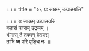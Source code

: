 +++
title = "०६ यः साकम् उत्पातयसि"

+++
यः साकम् उत्पातयसि  
बलासं कासम् उद्रजम् ।  
भीमास् ते तक्मन् हेतयस्  
ताभि ष्म परि वृङ्धि नः ॥